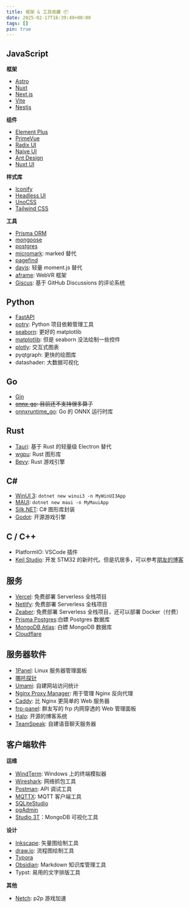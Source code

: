 ```yaml
---
title: 框架 & 工具收藏 📦
date: 2025-02-17T16:39:49+08:00
tags: []
pin: true
---
```


## JavaScript

**框架**

- [Astro](https://docs.astro.build/zh-cn/getting-started/)
- [Nuxt](https://nuxt.com/docs/guide/directory-structure/app)
- [Next.js](https://nextjs.org/docs/app/getting-started/project-structure)
- [Vite](https://cn.vite.dev/guide/cli.html)
- [Nestjs](https://docs.nestjs.com/)

**组件**

- [Element Plus](https://element-plus.org/zh-CN/component/overview.html)
- [PrimeVue](https://primevue.org/setup/)
- [Radix UI](https://www.radix-ui.com/themes/docs/overview/getting-started)
- [Naive UI](https://www.naiveui.com/zh-CN/os-theme/components/button)
- [Ant Design](https://ant.design/components/overview-cn/?locale=zh-CN)
- [Nuxt UI](https://ui.nuxt.com/components/accordion)

**样式库**

- [Iconify](https://icon-sets.iconify.design/)
- [Headless UI](https://headlessui.com/)
- [UnoCSS](https://unocss.dev/guide/)
- [Tailwind CSS](https://tailwindcss.com/docs/styling-with-utility-classes)

**工具**

- [Prisma ORM](https://www.prisma.io/docs/orm/prisma-schema/data-model/models)
- [mongoose](https://mongoosejs.com/docs/guide.html)
- [postgres](https://github.com/porsager/postgres)
- [micromark](https://github.com/micromark/micromark): marked 替代
- [pagefind](https://pagefind.app/docs/)
- [dayjs](https://day.js.org/): 轻量 moment.js 替代
- [aframe](https://aframe.io/): WebVR 框架
- [Giscus](https://giscus.app/zh-CN): 基于 GitHub Discussions 的评论系统

## Python

- [FastAPI](https://fastapi.tiangolo.com/tutorial/first-steps/)
- [potry](https://python-poetry.org/docs/): Python 项目依赖管理工具
- [seaborn](https://seaborn.pydata.org/api.html): 更好的 matplotlib
- [matplotlib](https://matplotlib.org/stable/api/index.html): 但是 seaborn 没法绘制一些控件
- [plotly](https://plotly.com/python-api-reference/): 交互式图表
- pyqtgraph: 更快的绘图库
- datashader: 大数据可视化

## Go

- [Gin](https://gin-gonic.com/zh-cn/docs/examples/)
- ~~[onnx-go](https://github.com/oramasearch/onnx-go): 目前还不支持很多算子~~
- [onnxruntime_go](https://github.com/yalue/onnxruntime_go): Go 的 ONNX 运行时库

## Rust

- [Tauri](https://tauri.app/zh-cn/start/create-project/): 基于 Rust 的轻量级 Electron 替代
- [wgpu](https://wgpu.rs/): Rust 图形库
- [Bevy](https://bevyengine.org/learn/quick-start/getting-started/): Rust 游戏引擎

## C#

- [WinUI 3](https://learn.microsoft.com/zh-cn/windows/apps/winui/winui3/): `dotnet new winui3 -n MyWinUI3App`
- [MAUI](https://learn.microsoft.com/zh-cn/dotnet/maui/get-started/installation): `dotnet new maui -n MyMauiApp`
- [Silk.NET](https://dotnet.github.io/Silk.NET/): C# 图形库封装
- [Godot](https://godotengine.org/): 开源游戏引擎

## C / C++

- PlatformIO: VSCode 插件
- [Keil Studio](https://www.keil.arm.com/): 开发 STM32 的新时代。但是坑居多，可以参考[朋友的博客](https://blog.katorly.com/STM32-VSCode-with-Keil-Studio/)

## 服务

- [Vercel](https://vercel.com/pricing): 免费部署 Serverless 全栈项目
- [Netlify](https://www.netlify.com/pricing/): 免费部署 Serverless 全栈项目
- [Zeaber](https://zeabur.com/zh-CN/pricing): 免费部署 Serverless 全栈项目，还可以部署 Docker（付费）
- [Prisma Postgres](https://www.prisma.io/pricing):白嫖 Postgres 数据库
- [MongoDB Atlas](https://www.mongodb.com/pricing): 白嫖 MongoDB 数据库
- [Cloudflare](https://www.cloudflare.com/zh-cn/plans/)

## 服务器软件

- [1Panel](https://1panel.cn/docs/installation/online_installation/): Linux 服务器管理面板
- [哪吒探针](https://nezha.wiki/)
- [Umami](https://umami.is/): 自建网站访问统计
- [Nginx Proxy Manager](https://nginxproxymanager.com/guide/): 用于管理 Nginx 反向代理
- [Caddy](https://caddyserver.com/docs/): 比 Nginx 更简单的 Web 服务器
- [frp-panel](https://github.com/VaalaCat/frp-panel): 群友写的 frp 内网穿透的 Web 管理面板
- [Halo](https://docs.halo.run/getting-started/install/docker-compose): 开源的博客系统
- [TeamSpeak](https://teamspeak.com/zh-CN/downloads/#server): 自建语音聊天服务器

## 客户端软件

**运维**

- [WindTerm](https://github.com/kingToolbox/WindTerm): Windows 上的终端模拟器
- [Wireshark](https://www.wireshark.org/): 网络抓包工具
- [Postman](https://www.postman.com/): API 调试工具
- [MQTTX](https://mqttx.app/zh): MQTT 客户端工具
- [SQLiteStudio](https://sqlitestudio.pl/)
- [pgAdmin](https://www.pgadmin.org/)
- [Studio 3T](https://studio3t.com/)：MongoDB 可视化工具

**设计**

- [Inkscape](https://inkscape.org/zh-hans/): 矢量图绘制工具
- [draw.io](https://app.diagrams.net/): 流程图绘制工具
- [Typora](https://typora.io/)
- [Obsidian](https://obsidian.md/): Markdown 知识库管理工具
- Typst: 易用的文字排版工具

**其他**

- [Netch](https://github.com/netchx/netch): p2p 游戏加速
